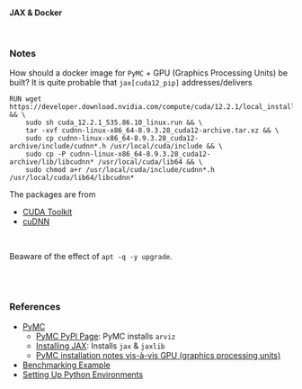 <br>

**JAX & Docker**

<br>

### Notes

How should a docker image for `PyMC` + GPU (Graphics Processing Units) be built?  It is quite probable that `jax[cuda12_pip]` addresses/delivers

```shell
RUN wget https://developer.download.nvidia.com/compute/cuda/12.2.1/local_installers/cuda_12.2.1_535.86.10_linux.run && \
    sudo sh cuda_12.2.1_535.86.10_linux.run && \
    tar -xvf cudnn-linux-x86_64-8.9.3.28_cuda12-archive.tar.xz && \
    sudo cp cudnn-linux-x86_64-8.9.3.28_cuda12-archive/include/cudnn*.h /usr/local/cuda/include && \
    sudo cp -P cudnn-linux-x86_64-8.9.3.28_cuda12-archive/lib/libcudnn* /usr/local/cuda/lib64 && \
    sudo chmod a+r /usr/local/cuda/include/cudnn*.h /usr/local/cuda/lib64/libcudnn*
```

The packages are from

* [CUDA Toolkit](https://developer.nvidia.com/cuda-downloads?target_os=Linux&target_arch=x86_64&Distribution=Ubuntu&target_version=22.04&target_type=deb_local)
* [cuDNN](https://docs.nvidia.com/deeplearning/cudnn/install-guide/index.html#download)

<br>

Beaware of the effect of `apt -q -y upgrade`.

<br>
<br>

### References

* [PyMC](https://www.pymc.io/welcome.html)
  * [PyMC PyPI Page](https://pypi.org/project/pymc/): PyMC installs `arviz`
  * [Installing JAX](https://github.com/google/jax#installation): Installs `jax` & `jaxlib`
  * [PyMC installation notes vis-à-vis GPU (graphics processing units)](https://www.pymc-labs.io/blog-posts/pymc-stan-benchmark/#:~:text=worked%20for%20me%3A-,Install,-PyMC%20v4%20following)
* [Benchmarking Example](https://www.pymc-labs.io/blog-posts/pymc-stan-benchmark/)
* [Setting Up Python Environments](https://pythonspeed.com/articles/activate-virtualenv-dockerfile/)

<br>
<br>

<br>
<br>

<br>
<br>

<br>
<br>